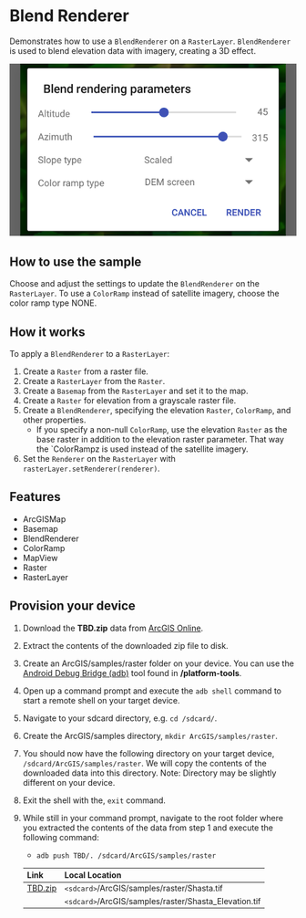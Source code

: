 # Blend Renderer

Demonstrates how to use a `BlendRenderer` on a `RasterLayer`. `BlendRenderer` is used to blend elevation data with imagery, creating a 3D effect.

![](blend-renderer.png)

## How to use the sample

Choose and adjust the settings to update the `BlendRenderer` on the `RasterLayer`. To use a `ColorRamp` instead of satellite imagery, choose the color ramp type NONE.

## How it works

To apply a `BlendRenderer` to a `RasterLayer`:

1. Create a `Raster` from a raster file.
2. Create a `RasterLayer` from the `Raster`.
3. Create a `Basemap` from the `RasterLayer` and set it to the map.
4. Create a `Raster` for elevation from a grayscale raster file.
5. Create a `BlendRenderer`, specifying the elevation `Raster`, `ColorRamp`, and other properties.
	- If you specify a non-null `ColorRamp`, use the elevation `Raster` as the base raster in addition to the elevation raster parameter. That way the `ColorRampz is used instead of the satellite imagery.
6. Set the `Renderer` on the `RasterLayer` with `rasterLayer.setRenderer(renderer)`.

## Features

- ArcGISMap
- Basemap
- BlendRenderer
- ColorRamp
- MapView
- Raster
- RasterLayer

## Provision your device
1. Download the **TBD.zip** data from [ArcGIS Online](https://TBD).  
2. Extract the contents of the downloaded zip file to disk.  
3. Create an ArcGIS/samples/raster folder on your device. You can use the [Android Debug Bridge (adb)](https://developer.android.com/guide/developing/tools/adb.html) tool found in **<sdk-dir>/platform-tools**.
4. Open up a command prompt and execute the `adb shell` command to start a remote shell on your target device.
5. Navigate to your sdcard directory, e.g. `cd /sdcard/`.  
6. Create the ArcGIS/samples directory, `mkdir ArcGIS/samples/raster`.
7. You should now have the following directory on your target device, `/sdcard/ArcGIS/samples/raster`. We will copy the contents of the downloaded data into this directory. Note:  Directory may be slightly different on your device.
8. Exit the shell with the, `exit` command.
9. While still in your command prompt, navigate to the root folder where you extracted the contents of the data from step 1 and execute the following command: 
	* `adb push TBD/. /sdcard/ArcGIS/samples/raster`
	

	Link | Local Location
	---------|-------|
	|[TBD.zip](TBD)| `<sdcard>`/ArcGIS/samples/raster/Shasta.tif 		  |
	|			   | `<sdcard>`/ArcGIS/samples/raster/Shasta_Elevation.tif |
